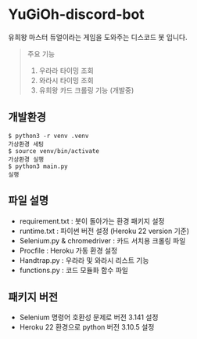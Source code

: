# YuGiOh-discord-bot
유희왕 마스터 듀얼이라는 게임을 도와주는 디스코드 봇 입니다.

> 주요 기능
> 1. 우라라 타이밍 조회
> 2. 와라시 타이밍 조회
> 3. 유희왕 카드 크롤링 기능 (개발중)


## 개발환경
``` 
$ python3 -r venv .venv
가상환경 세팅
$ source venv/bin/activate
가상환경 실행
$ python3 main.py 
실행
```

## 파일 설명

- requirement.txt : 봇이 돌아가는 환경 패키지 설정
- runtime.txt : 파이썬 버전 설정 (Heroku 22 version 기준)
- Selenium.py & chromedriver : 카드 서치용 크롤링 파일
- Procfile : Heroku 가동 환경 설정
- Handtrap.py : 우라라 및 와라시 리스트 기능
- functions.py : 코드 모듈화 함수 파일

## 패키지 버전
- Selenium 명령어 호환성 문제로 버전 3.141 설정
- Heroku 22 환경으로 python 버전 3.10.5 설정
